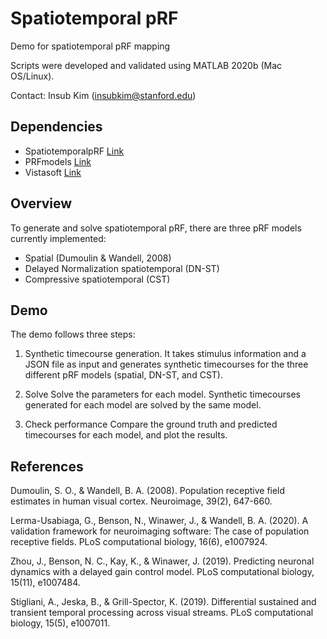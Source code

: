 # Spatiotemporal pRF 
Demo for spatiotemporal pRF mapping 

Scripts were developed and validated using MATLAB 2020b (Mac OS/Linux).

Contact: Insub Kim (insubkim@stanford.edu)

## Dependencies
- SpatiotemporalpRF [Link](https://example.com)
- PRFmodels [Link](https://github.com/vistalab/PRFmodel)
- Vistasoft [Link](https://example.com)

## Overview
To generate and solve spatiotemporal pRF, there are three pRF models currently implemented:

- Spatial (Dumoulin & Wandell, 2008)
- Delayed Normalization spatiotemporal (DN-ST)
- Compressive spatiotemporal (CST)

## Demo

The demo follows three steps:

1. Synthetic timecourse generation.
It takes stimulus information and a JSON file as input and generates synthetic timecourses for the three different pRF models (spatial, DN-ST, and CST).

2. Solve
Solve the parameters for each model. Synthetic timecourses generated for each model are solved by the same model.

3. Check performance
Compare the ground truth and predicted timecourses for each model, and plot the results.


## References
Dumoulin, S. O., & Wandell, B. A. (2008). Population receptive field estimates in human visual cortex. Neuroimage, 39(2), 647-660.

Lerma-Usabiaga, G., Benson, N., Winawer, J., & Wandell, B. A. (2020). A validation framework for neuroimaging software: The case of population receptive fields. PLoS computational biology, 16(6), e1007924.

Zhou, J., Benson, N. C., Kay, K., & Winawer, J. (2019). Predicting neuronal dynamics with a delayed gain control model. PLoS computational biology, 15(11), e1007484.

Stigliani, A., Jeska, B., & Grill-Spector, K. (2019). Differential sustained and transient temporal processing across visual streams. PLoS computational biology, 15(5), e1007011.
